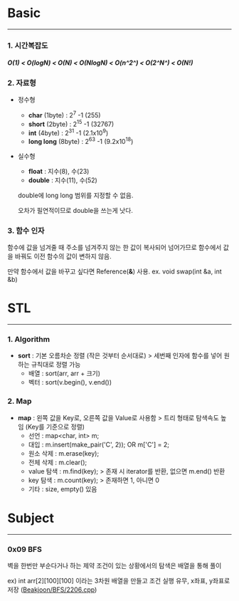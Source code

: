 # Basic
----
### 1. 시간복잡도
#####  O(1) < O(logN) < O(N) < O(NlogN) < O(n^2^) < O(2^N^) < O(N!)

### 2. 자료형
* 정수형
  * **char**        (1byte) : 2<sup>7</sup> -1  (255)
  * **short**       (2byte) : 2<sup>15</sup> -1 (32767)
  * **int**         (4byte) : 2<sup>31</sup> -1 (2.1x10<sup>9</sup>)
  * **long long**   (8byte) : 2<sup>63</sup> -1 (9.2x10<sup>18</sup>)

* 실수형
  * **float**  : 지수(8), 수(23)
  * **double** : 지수(11), 수(52)
 
  double에 long long 범위를 지정할 수 없음.
 
  오차가 필연적이므로 double을 쓰는게 낫다.

### 3. 함수 인자
함수에 값을 넘겨줄 때 주소를 넘겨주지 않는 한 값이 복사되어 넘어가므로 함수에서 값을 바꿔도 이전 함수의 값이 변하지 않음.

만약 함수에서 값을 바꾸고 싶다면 Reference(**&**) 사용.
 ex. void swap(int &a, int &b)

# STL
----
### 1. Algorithm
  * **sort** : 기본 오름차순 정렬 (작은 것부터 순서대로) > 세번째 인자에 함수를 넣어 원하는 규칙대로 정렬 가능
    * 배열 : sort(arr, arr + 크기)
    * 벡터 : sort(v.begin(), v.end())
   
### 2. Map
  * **map** : 왼쪽 값을 Key로, 오른쪽 값을 Value로 사용함 > 트리 형태로 탐색속도 높임 (Key를 기준으로 정렬)
    * 선언 : map<char, int> m;
    * 대입 : m.insert(make_pair('C', 2)); OR m['C'] = 2;
    * 원소 삭제 : m.erase(key);
    * 전체 삭제 : m.clear();
    * value 탐색 : m.find(key); > 존재 시 iterator를 반환, 없으면 m.end() 반환
    * key 탐색 : m.count(key); > 존재하면 1, 아니면 0
    * 기타 : size, empty() 있음


# Subject
----
### 0x09 BFS
벽을 한번만 부순다거나 하는 제약 조건이 있는 상황에서의 탐색은 배열을 통해 풀이

ex) int arr[2][100][100] 이라는 3차원 배열을 만들고 조건 실행 유무, x좌표, y좌표로 저장 ([Beakjoon/BFS/2206.cpp](https://github.com/cho-hm02123/Algorithm_Study/blob/main/Beakjoon/BFS/2206.cpp))
